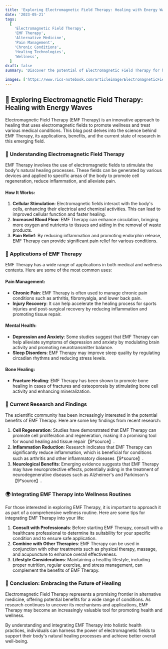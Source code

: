 ```yaml
---
title: 'Exploring Electromagnetic Field Therapy: Healing with Energy Waves 🌟✨'
date: '2023-05-21'
tags:
  [
    'Electromagnetic Field Therapy',
    'EMF Therapy',
    'Alternative Medicine',
    'Pain Management',
    'Chronic Conditions',
    'Healing Technologies',
    'Wellness',
  ]
draft: false
summary: 'Discover the potential of Electromagnetic Field Therapy for healing and wellness. This blog post explores the science behind EMF Therapy, its applications, benefits, and the current state of research in this emerging field. 🌟✨'

images: ['https://www.rics-notebook.com/articleimage/ElectromagneticFieldTherapy.png']
---
```


## 🌟 Exploring Electromagnetic Field Therapy: Healing with Energy Waves

Electromagnetic Field Therapy (EMF Therapy) is an innovative approach to healing that uses electromagnetic fields to promote wellness and treat various medical conditions. This blog post delves into the science behind EMF Therapy, its applications, benefits, and the current state of research in this emerging field.

### 🔬 Understanding Electromagnetic Field Therapy

EMF Therapy involves the use of electromagnetic fields to stimulate the body's natural healing processes. These fields can be generated by various devices and applied to specific areas of the body to promote cell regeneration, reduce inflammation, and alleviate pain.

#### **How It Works**:

1. **Cellular Stimulation**: Electromagnetic fields interact with the body's cells, enhancing their electrical and chemical activities. This can lead to improved cellular function and faster healing.
2. **Increased Blood Flow**: EMF Therapy can enhance circulation, bringing more oxygen and nutrients to tissues and aiding in the removal of waste products.
3. **Pain Relief**: By reducing inflammation and promoting endorphin release, EMF Therapy can provide significant pain relief for various conditions.

### 🌟 Applications of EMF Therapy

EMF Therapy has a wide range of applications in both medical and wellness contexts. Here are some of the most common uses:

#### **Pain Management**:

- **Chronic Pain**: EMF Therapy is often used to manage chronic pain conditions such as arthritis, fibromyalgia, and lower back pain.
- **Injury Recovery**: It can help accelerate the healing process for sports injuries and post-surgical recovery by reducing inflammation and promoting tissue repair.

#### **Mental Health**:

- **Depression and Anxiety**: Some studies suggest that EMF Therapy can help alleviate symptoms of depression and anxiety by modulating brain activity and promoting neurotransmitter balance.
- **Sleep Disorders**: EMF Therapy may improve sleep quality by regulating circadian rhythms and reducing stress levels.

#### **Bone Healing**:

- **Fracture Healing**: EMF Therapy has been shown to promote bone healing in cases of fractures and osteoporosis by stimulating bone cell activity and enhancing mineralization.

### 🔬 Current Research and Findings

The scientific community has been increasingly interested in the potential benefits of EMF Therapy. Here are some key findings from recent research:

1. **Cell Regeneration**: Studies have demonstrated that EMF Therapy can promote cell proliferation and regeneration, making it a promising tool for wound healing and tissue repair【9†source】.
2. **Inflammation Reduction**: Research indicates that EMF Therapy can significantly reduce inflammation, which is beneficial for conditions such as arthritis and other inflammatory diseases【9†source】.
3. **Neurological Benefits**: Emerging evidence suggests that EMF Therapy may have neuroprotective effects, potentially aiding in the treatment of neurodegenerative diseases such as Alzheimer's and Parkinson's【9†source】.

### 🌍 Integrating EMF Therapy into Wellness Routines

For those interested in exploring EMF Therapy, it is important to approach it as part of a comprehensive wellness routine. Here are some tips for integrating EMF Therapy into your life:

1. **Consult with Professionals**: Before starting EMF Therapy, consult with a healthcare professional to determine its suitability for your specific condition and to ensure safe application.
2. **Combine with Other Therapies**: EMF Therapy can be used in conjunction with other treatments such as physical therapy, massage, and acupuncture to enhance overall effectiveness.
3. **Lifestyle Considerations**: Maintaining a healthy lifestyle, including proper nutrition, regular exercise, and stress management, can complement the benefits of EMF Therapy.

### 🌿 Conclusion: Embracing the Future of Healing

Electromagnetic Field Therapy represents a promising frontier in alternative medicine, offering potential benefits for a wide range of conditions. As research continues to uncover its mechanisms and applications, EMF Therapy may become an increasingly valuable tool for promoting health and wellness.

By understanding and integrating EMF Therapy into holistic health practices, individuals can harness the power of electromagnetic fields to support their body's natural healing processes and achieve better overall well-being.
